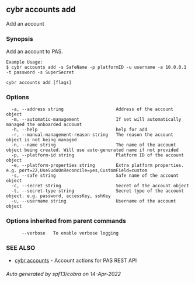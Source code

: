 ## cybr accounts add

Add an account

### Synopsis

Add an account to PAS.
	
	Example Usage:
	$ cybr accounts add -s SafeName -p platformID -u username -a 10.0.0.1 -t password -s SuperSecret

```
cybr accounts add [flags]
```

### Options

```
  -a, --address string                    Address of the account object
  -m, --automatic-management              If set will automatically managed the onboarded account
  -h, --help                              help for add
  -r, --manual-management-reason string   The reason the account object is not being managed
  -n, --name string                       The name of the account object being created. Will use auto-generated name if not provided
  -p, --platform-id string                Platform ID of the account object
  -e, --platform-properties string        Extra platform properties. e.g. port=22,UseSudoOnReconcile=yes,CustomField=custom
  -s, --safe string                       Safe name of the account object
  -c, --secret string                     Secret of the account object
  -t, --secret-type string                Secret type of the account object. e.g. password, accessKey, sshKey
  -u, --username string                   Username of the account object
```

### Options inherited from parent commands

```
      --verbose   To enable verbose logging
```

### SEE ALSO

* [cybr accounts](cybr_accounts.md)	 - Account actions for PAS REST API

###### Auto generated by spf13/cobra on 14-Apr-2022
